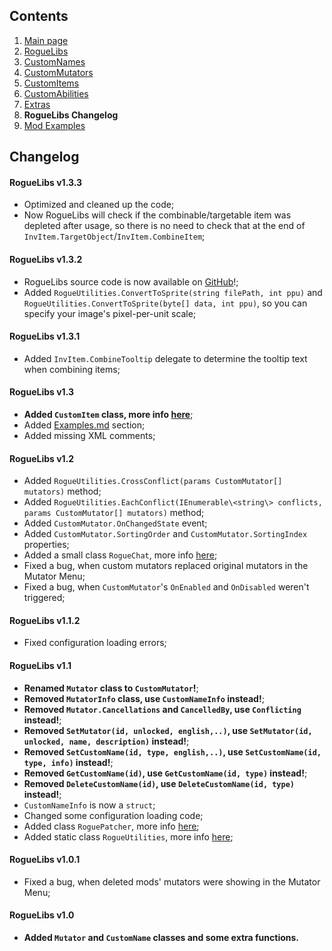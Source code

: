 ## Contents ##

1. [Main page](https://github.com/Abbysssal/RogueLibs)
2. [RogueLibs](./RogueLibs.md)
3. [CustomNames](./CustomNames.md)
4. [CustomMutators](./CustomMutators.md)
5. [CustomItems](./CustomItems.md)
6. [CustomAbilities](./CustomAbilities.md)
7. [Extras](./Extras.md)
8. **RogueLibs Changelog**
9. [Mod Examples](./Examples.md)

## Changelog ##

#### RogueLibs v1.3.3 ####
* Optimized and cleaned up the code;
* Now RogueLibs will check if the combinable/targetable item was depleted after usage, so there is no need to check that at the end of `InvItem.TargetObject`/`InvItem.CombineItem`;

#### RogueLibs v1.3.2 ####
* RogueLibs source code is now available on [GitHub](https://github.com/Abbysssal/RogueLibs)!;
* Added `RogueUtilities.ConvertToSprite(string filePath, int ppu)` and `RogueUtilities.ConvertToSprite(byte[] data, int ppu)`, so you can specify your image's pixel-per-unit scale;

#### RogueLibs v1.3.1 ####
* Added `InvItem.CombineTooltip` delegate to determine the tooltip text when combining items;

#### RogueLibs v1.3 ####
* **Added `CustomItem` class, more info [here](./CustomItems.md)**;
* Added [Examples.md](./Examples.md) section;
* Added missing XML comments;

#### RogueLibs v1.2 ####
* Added `RogueUtilities.CrossConflict(params CustomMutator[] mutators)` method;
* Added `RogueUtilities.EachConflict(IEnumerable\<string\> conflicts, params CustomMutator[] mutators)` method;
* Added `CustomMutator.OnChangedState` event;
* Added `CustomMutator.SortingOrder` and `CustomMutator.SortingIndex` properties;
* Added a small class `RogueChat`, more info [here](./Extras.md#roguechat);
* Fixed a bug, when custom mutators replaced original mutators in the Mutator Menu;
* Fixed a bug, when `CustomMutator`'s `OnEnabled` and `OnDisabled` weren't triggered;

#### RogueLibs v1.1.2 ####
* Fixed configuration loading errors;

#### RogueLibs v1.1 ####
* **Renamed `Mutator` class to `CustomMutator`!**;
* **Removed `MutatorInfo` class, use `CustomNameInfo` instead!**;
* **Removed `Mutator.Cancellations` and `CancelledBy`, use `Conflicting` instead!**;
* **Removed `SetMutator(id, unlocked, english,..)`, use `SetMutator(id, unlocked, name, description)` instead!**;
* **Removed `SetCustomName(id, type, english,..)`, use `SetCustomName(id, type, info)` instead!**;
* **Removed `GetCustomName(id)`, use `GetCustomName(id, type)` instead!**;
* **Removed `DeleteCustomName(id)`, use `DeleteCustomName(id, type)` instead!**;
* `CustomNameInfo` is now a `struct`;
* Changed some configuration loading code;
* Added class `RoguePatcher`, more info [here](./Extras.md#roguepatcher);
* Added static class `RogueUtilities`, more info [here](./Extras.md#rogueutilities);

#### RogueLibs v1.0.1 ####
* Fixed a bug, when deleted mods' mutators were showing in the Mutator Menu;

#### RogueLibs v1.0 ####
* **Added `Mutator` and `CustomName` classes and some extra functions.**